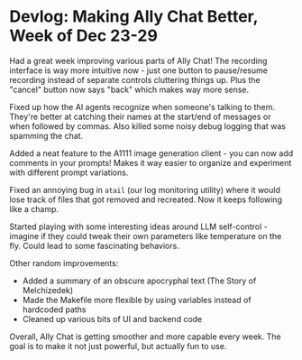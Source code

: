 # Devlog: Making Ally Chat Better, Week of Dec 23-29

Had a great week improving various parts of Ally Chat! The recording interface is way more intuitive now - just one button to pause/resume recording instead of separate controls cluttering things up. Plus the "cancel" button now says "back" which makes way more sense.

Fixed up how the AI agents recognize when someone's talking to them. They're better at catching their names at the start/end of messages or when followed by commas. Also killed some noisy debug logging that was spamming the chat.

Added a neat feature to the A1111 image generation client - you can now add comments in your prompts! Makes it way easier to organize and experiment with different prompt variations.

Fixed an annoying bug in `atail` (our log monitoring utility) where it would lose track of files that got removed and recreated. Now it keeps following like a champ.

Started playing with some interesting ideas around LLM self-control - imagine if they could tweak their own parameters like temperature on the fly. Could lead to some fascinating behaviors.

Other random improvements:
- Added a summary of an obscure apocryphal text (The Story of Melchizedek)
- Made the Makefile more flexible by using variables instead of hardcoded paths
- Cleaned up various bits of UI and backend code

Overall, Ally Chat is getting smoother and more capable every week. The goal is to make it not just powerful, but actually fun to use.
